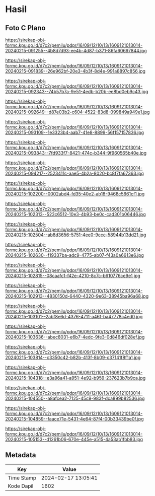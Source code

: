 # Hasil

## Foto C Plano

https://sirekap-obj-formc.kpu.go.id/d7c2/pemilu/pdpr/16/09/12/10/13/1609121013014-20240215-091255--4b8d7d93-ee4b-4d87-b371-86fa60697844.jpg

https://sirekap-obj-formc.kpu.go.id/d7c2/pemilu/pdpr/16/09/12/10/13/1609121013014-20240215-091839--26e962bf-20e3-4b3f-8d4e-991a8897c856.jpg

https://sirekap-obj-formc.kpu.go.id/d7c2/pemilu/pdpr/16/09/12/10/13/1609121013014-20240215-092343--74b57b7a-9e51-4edb-b20b-ee8bd0eb9c43.jpg

https://sirekap-obj-formc.kpu.go.id/d7c2/pemilu/pdpr/16/09/12/10/13/1609121013014-20240215-092649--d87e03b2-c604-4522-83d8-099849a949e1.jpg

https://sirekap-obj-formc.kpu.go.id/d7c2/pemilu/pdpr/16/09/12/10/13/1609121013014-20240215-093109--1e3323b4-aab7-41e8-8899-56f157157836.jpg

https://sirekap-obj-formc.kpu.go.id/d7c2/pemilu/pdpr/16/09/12/10/13/1609121013014-20240215-093843--7fd933f7-8421-474c-b344-9f960565b40e.jpg

https://sirekap-obj-formc.kpu.go.id/d7c2/pemilu/pdpr/16/09/12/10/13/1609121013014-20240215-094217--2523411c-aae5-4b2a-8020-bc8f7fa67363.jpg

https://sirekap-obj-formc.kpu.go.id/d7c2/pemilu/pdpr/16/09/12/10/13/1609121013014-20240215-102200--0002abd4-fd35-40e2-ab18-9468c5661cf1.jpg

https://sirekap-obj-formc.kpu.go.id/d7c2/pemilu/pdpr/16/09/12/10/13/1609121013014-20240215-102313--523c6512-10e3-4b93-be0c-cad301b06446.jpg

https://sirekap-obj-formc.kpu.go.id/d7c2/pemilu/pdpr/16/09/12/10/13/1609121013014-20240215-102504--ab8d3656-5751-4ee0-9ccc-58944b13dd21.jpg

https://sirekap-obj-formc.kpu.go.id/d7c2/pemilu/pdpr/16/09/12/10/13/1609121013014-20240215-102630--f19337ba-adc9-4775-ab07-f43a0a6613e6.jpg

https://sirekap-obj-formc.kpu.go.id/d7c2/pemilu/pdpr/16/09/12/10/13/1609121013014-20240215-102815--08caafc1-f42e-4210-8c7c-b610776ce9e1.jpg

https://sirekap-obj-formc.kpu.go.id/d7c2/pemilu/pdpr/16/09/12/10/13/1609121013014-20240215-102913--4830150d-6440-4320-9e63-38945ba96a68.jpg

https://sirekap-obj-formc.kpu.go.id/d7c2/pemilu/pdpr/16/09/12/10/13/1609121013014-20240215-103101--2abf8e6d-4376-4711-a46f-ba47778c4ed0.jpg

https://sirekap-obj-formc.kpu.go.id/d7c2/pemilu/pdpr/16/09/12/10/13/1609121013014-20240215-103636--abec8031-e6b7-4edc-9fe3-0d846df028ef.jpg

https://sirekap-obj-formc.kpu.go.id/d7c2/pemilu/pdpr/16/09/12/10/13/1609121013014-20240215-103814--c3350c42-b82b-413f-8b09-c37141f8f1a1.jpg

https://sirekap-obj-formc.kpu.go.id/d7c2/pemilu/pdpr/16/09/12/10/13/1609121013014-20240215-104318--e3a96a41-a951-4e92-b959-237623b7b9ca.jpg

https://sirekap-obj-formc.kpu.go.id/d7c2/pemilu/pdpr/16/09/12/10/13/1609121013014-20240215-104550--a8afcea2-7125-45c9-983f-dca899b82536.jpg

https://sirekap-obj-formc.kpu.go.id/d7c2/pemilu/pdpr/16/09/12/10/13/1609121013014-20240215-104859--faace71e-5431-4e64-87f4-00b33439be0f.jpg

https://sirekap-obj-formc.kpu.go.id/d7c2/pemilu/pdpr/16/09/12/10/13/1609121013014-20240215-105153--d1261b06-670e-445e-a515-4a53ab1fbb83.jpg


## Metadata

| Key        | Value               |
| ---------- | ------------------- |
| Time Stamp | 2024-02-17 13:05:41 |
| Kode Dapil | 1602                |



